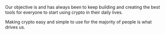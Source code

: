 Our objective is and has always been to keep building
and creating the best tools for everyone to start using crypto in their daily lives.

Making crypto easy and simple to use for the majority of people is what drives us.